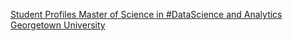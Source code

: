 [Student Profiles   Master of Science in #DataScience and Analytics   Georgetown University](https://qi.tc/qi/115149)